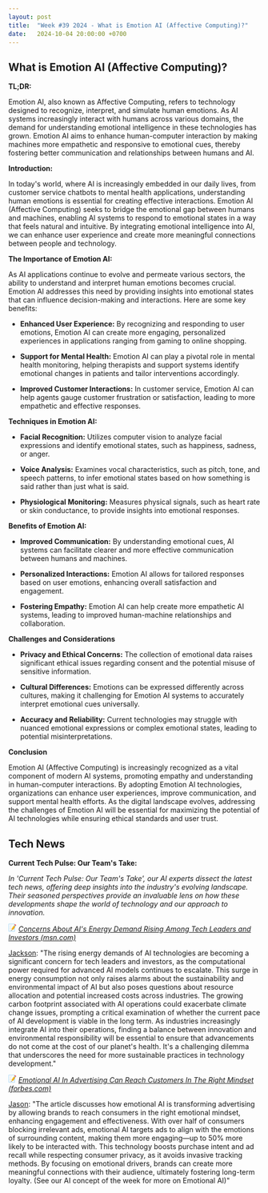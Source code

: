 ```yaml
---
layout: post
title:  "Week #39 2024 - What is Emotion AI (Affective Computing)?"
date:   2024-10-04 20:00:00 +0700
---
```


## What is Emotion AI (Affective Computing)?

**TL;DR:** 

Emotion AI, also known as Affective Computing, refers to technology designed to recognize, interpret, and simulate human emotions. As AI systems increasingly interact with humans across various domains, the demand for understanding emotional intelligence in these technologies has grown. Emotion AI aims to enhance human-computer interaction by making machines more empathetic and responsive to emotional cues, thereby fostering better communication and relationships between humans and AI.


__Introduction:__

In today's world, where AI is increasingly embedded in our daily lives, from customer service chatbots to mental health applications, understanding human emotions is essential for creating effective interactions. Emotion AI (Affective Computing) seeks to bridge the emotional gap between humans and machines, enabling AI systems to respond to emotional states in a way that feels natural and intuitive. By integrating emotional intelligence into AI, we can enhance user experience and create more meaningful connections between people and technology.


**The Importance of Emotion AI:**

As AI applications continue to evolve and permeate various sectors, the ability to understand and interpret human emotions becomes crucial. Emotion AI addresses this need by providing insights into emotional states that can influence decision-making and interactions. Here are some key benefits:

* **Enhanced User Experience:** By recognizing and responding to user emotions, Emotion AI can create more engaging, personalized experiences in applications ranging from gaming to online shopping.

* **Support for Mental Health:** Emotion AI can play a pivotal role in mental health monitoring, helping therapists and support systems identify emotional changes in patients and tailor interventions accordingly.

* **Improved Customer Interactions:** In customer service, Emotion AI can help agents gauge customer frustration or satisfaction, leading to more empathetic and effective responses.


__Techniques in Emotion AI:__

* **Facial Recognition:** Utilizes computer vision to analyze facial expressions and identify emotional states, such as happiness, sadness, or anger.

* **Voice Analysis:** Examines vocal characteristics, such as pitch, tone, and speech patterns, to infer emotional states based on how something is said rather than just what is said.

* **Physiological Monitoring:** Measures physical signals, such as heart rate or skin conductance, to provide insights into emotional responses.

__Benefits of Emotion AI:__

* **Improved Communication:** By understanding emotional cues, AI systems can facilitate clearer and more effective communication between humans and machines.

* **Personalized Interactions:** Emotion AI allows for tailored responses based on user emotions, enhancing overall satisfaction and engagement.

* **Fostering Empathy:** Emotion AI can help create more empathetic AI systems, leading to improved human-machine relationships and collaboration.

__Challenges and Considerations__

* **Privacy and Ethical Concerns:** The collection of emotional data raises significant ethical issues regarding consent and the potential misuse of sensitive information.

* **Cultural Differences:** Emotions can be expressed differently across cultures, making it challenging for Emotion AI systems to accurately interpret emotional cues universally.

* **Accuracy and Reliability:** Current technologies may struggle with nuanced emotional expressions or complex emotional states, leading to potential misinterpretations.

__Conclusion__

Emotion AI (Affective Computing) is increasingly recognized as a vital component of modern AI systems, promoting empathy and understanding in human-computer interactions. By adopting Emotion AI technologies, organizations can enhance user experiences, improve communication, and support mental health efforts. As the digital landscape evolves, addressing the challenges of Emotion AI will be essential for maximizing the potential of AI technologies while ensuring ethical standards and user trust.

## Tech News

__Current Tech Pulse: Our Team's Take:__

*In 'Current Tech Pulse: Our Team's Take', our AI experts dissect the latest tech news, offering deep insights into the industry's evolving landscape. Their seasoned perspectives provide an invaluable lens on how these developments shape the world of technology and our approach to innovation.*


![memo](/assets/images/memo16.png) *[Concerns About AI's Energy Demand Rising Among Tech Leaders and Investors (msn.com)](https://www.msn.com/en-us/money/other/concerns-about-ais-energy-demand-rising-among-tech-leaders-and-investors)*

[Jackson](https://www.linkedin.com/in/jackson-cates-315a0b1ab/): "The rising energy demands of AI technologies are becoming a significant concern for tech leaders and investors, as the computational power required for advanced AI models continues to escalate. This surge in energy consumption not only raises alarms about the sustainability and environmental impact of AI but also poses questions about resource allocation and potential increased costs across industries. The growing carbon footprint associated with AI operations could exacerbate climate change issues, prompting a critical examination of whether the current pace of AI development is viable in the long term. As industries increasingly integrate AI into their operations, finding a balance between innovation and environmental responsibility will be essential to ensure that advancements do not come at the cost of our planet's health. It's a challenging dilemma that underscores the need for more sustainable practices in technology development."

![memo](/assets/images/memo16.png) *[Emotional AI In Advertising Can Reach Customers In The Right Mindset (forbes.com)](https://www.forbes.com/sites/garydrenik/2024/10/03/emotional-ai-in-advertising-can-reach-customers-in-the-right-mindset/)*

[Jason](https://www.linkedin.com/in/jason-bengtson-b8a9a83b): "The article discusses how emotional AI is transforming advertising by allowing brands to reach consumers in the right emotional mindset, enhancing engagement and effectiveness. With over half of consumers blocking irrelevant ads, emotional AI targets ads to align with the emotions of surrounding content, making them more engaging—up to 50% more likely to be interacted with. This technology boosts purchase intent and ad recall while respecting consumer privacy, as it avoids invasive tracking methods. By focusing on emotional drivers, brands can create more meaningful connections with their audience, ultimately fostering long-term loyalty. (See our AI concept of the week for more on Emotional AI)"

